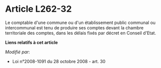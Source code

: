 # Article L262-32

Le comptable d'une commune ou d'un établissement public communal ou intercommunal est tenu de produire ses comptes devant la
chambre territoriale des comptes, dans les délais fixés par décret en Conseil d'Etat.

**Liens relatifs à cet article**

_Modifié par_:

  - Loi n°2008-1091 du 28 octobre 2008 - art. 30
